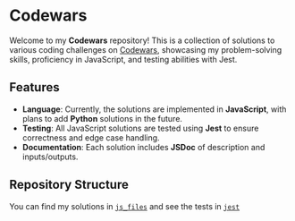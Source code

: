 # Codewars

Welcome to my **Codewars** repository! This is a collection of solutions to various coding challenges on [Codewars](https://www.codewars.com/), showcasing my problem-solving skills, proficiency in JavaScript, and testing abilities with Jest.

## Features

- **Language**: Currently, the solutions are implemented in **JavaScript**, with plans to add **Python** solutions in the future.
- **Testing**: All JavaScript solutions are tested using **Jest** to ensure correctness and edge case handling.
- **Documentation**: Each solution includes **JSDoc** of description and inputs/outputs.

## Repository Structure

You can find my solutions in [`js_files`](./js_files) and see the tests in [`jest`](./jest)
